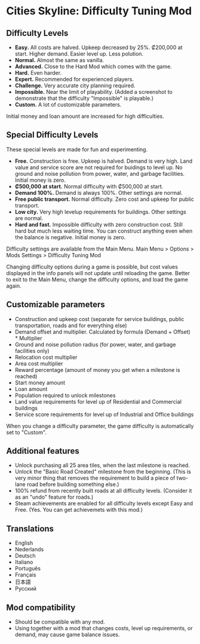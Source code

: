 # Cities Skyline: Difficulty Tuning Mod

## Difficulty Levels
- **Easy.** All costs are halved. Upkeep decreased by 25%. ₡200,000 at start. Higher demand. Easier level up. Less polution.
- **Normal.** Almost the same as vanilla.
- **Advanced.** Close to the Hard Mod which comes with the game.
- **Hard.** Even harder.
- **Expert.** Recommended for experienced players.
- **Challenge.** Very accurate city planning required.
- **Impossible.** Near the limit of playability. (Added a screenshot to demonstrate that the difficulty "Impossible" is playable.)
- **Custom.** A lot of customizable parameters.

Initial money and loan amount are increased for high difficulties.

## Special Difficulty Levels
These special levels are made for fun and experimenting.
- **Free.** Construction is free. Upkeep is halved. Demand is very high. Land value and service score are not required for buidings to level up. No ground and noise pollution from power, water, and garbage facilities. Initial money is zero.
- **₡500,000 at start.** Normal difficulty with ₡500,000 at start.
- **Demand 100%.** Demand is always 100%. Other settings are normal.
- **Free public transport.** Normal difficulty. Zero cost and upkeep for public transport.
- **Low city.** Very high levelup requirements for buildings. Other settings are normal.
- **Hard and fast.** Impossible difficulty with zero construction cost. Still hard but much less waiting time. You can construct anything even when the balance is negative. Initial money is zero.

Difficulty settings are available from the Main Menu.
Main Menu > Options > Mods Settings > Difficulty Tuning Mod

Changing difficulty options during a game is possible, but cost values displayed in the info panels will not update until reloading the game. Better to exit to the Main Menu, change the difficulty options, and load the game again.

## Customizable parameters
- Construction and upkeep cost (separate for service buildings, public transportation, roads and for everything else)
- Demand offset and multiplier. Calculated by formula (Demand + Offset) * Multiplier
- Ground and noise pollution radius (for power, water, and garbage facilities only)
- Relocation cost multiplier
- Area cost multiplier
- Reward percentage (amount of money you get when a milestone is reached)
- Start money amount
- Loan amount
- Population required to unlock milestones
- Land value requirements for level up of Residential and Commercial buildings
- Service score requirements for level up of Industrial and Office buildings

When you change a difficulty parameter, the game difficulty is automatically set to "Custom".

## Additional features
- Unlock purchasing all 25 area tiles, when the last milestone is reached.
- Unlock the "Basic Road Created" milestone from the beginning. (This is very minor thing that removes the requirement to build a piece of two-lane road before building something else.)
- 100% refund from recently built roads at all difficulty levels. (Consider it as an "undo" feature for roads.)
- Steam achievements are enabled for all difficulty levels except Easy and Free. (Yes. You can get achievemets with this mod.)

## Translations
- English
- Nederlands
- Deutsch
- Italiano
- Português
- Français
- 日本語
- Русский

## Mod compatibility
- Should be compatible with any mod.
- Using together with a mod that changes costs, level up requirements, or demand, may cause game balance issues.

